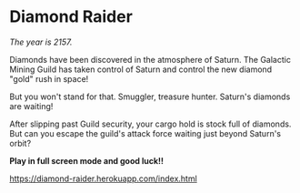 # Diamond Raider

_The year is 2157._

Diamonds have been discovered in the atmosphere of Saturn.  The Galactic Mining Guild has taken control of Saturn and control the new diamond "gold" rush in space!

But you won't stand for that.  Smuggler, treasure hunter.  Saturn's diamonds are waiting!

After slipping past Guild security, your cargo hold is stock full of diamonds.  But can you escape the guild's attack force waiting just beyond Saturn's orbit?

**Play in full screen mode and good luck!!**

https://diamond-raider.herokuapp.com/index.html
